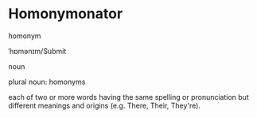 # Homonymonator

homonym

ˈhɒmənɪm/Submit

noun

plural noun: homonyms

  each of two or more words having the same spelling or pronunciation but different meanings and origins (e.g. There, Their, They're).
